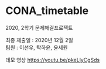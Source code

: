 # CONA_timetable
2020, 2학기 문제해결프로젝트

최종 제출일 : 2020년 12월 2일 <br> 팀원 : 이선우, 탁하윤, 윤세원

데모 영상 https://youtu.be/pkeLlyCgSds
